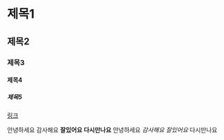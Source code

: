 # 제목1
## 제목2
### 제목3
#### 제목4
##### 제목5

[링크](http://naver.com)

안녕하세요 감사해요 **잘있어요 다시만나요**
안녕하세요 *감사해요 잘있어요* 다시만나요